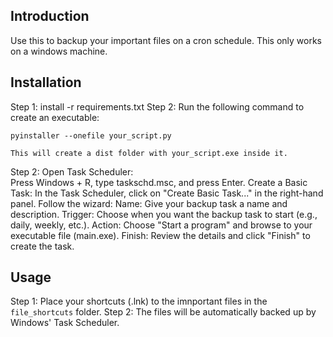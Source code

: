 ## Introduction
Use this to backup your important files on a cron schedule. This only works on a windows machine.

## Installation
Step 1: install -r requirements.txt
Step 2: Run the following command to create an executable:

    pyinstaller --onefile your_script.py

    This will create a dist folder with your_script.exe inside it.

Step 2: Open Task Scheduler:    
    Press Windows + R, type taskschd.msc, and press Enter.
    Create a Basic Task:
        In the Task Scheduler, click on "Create Basic Task..." in the right-hand panel.
        Follow the wizard:
            Name: Give your backup task a name and description.
            Trigger: Choose when you want the backup task to start (e.g., daily, weekly, etc.).
            Action: Choose "Start a program" and browse to your executable file (main.exe).
            Finish: Review the details and click "Finish" to create the task.

## Usage
Step 1: Place your shortcuts (.lnk) to the imnportant files in the `file_shortcuts` folder.
Step 2: The files will be automatically backed up by Windows' Task Scheduler.
